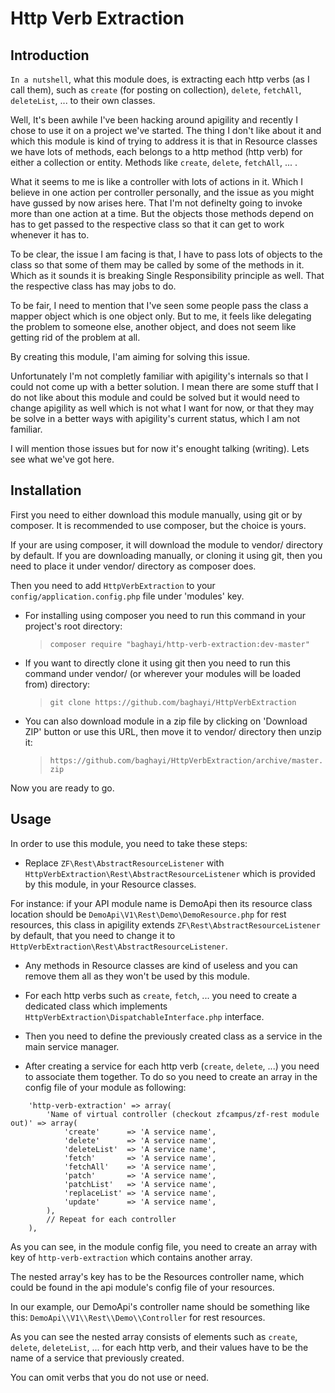 Http Verb Extraction
=================


Introduction
---
`In a nutshell`, what this module does, is extracting each http verbs (as I call them), such as `create` (for posting on collection), `delete`, `fetchAll`, `deleteList`, ... to their own classes.

Well, It's been awhile I've been hacking around apigility and recently I chose to use it on a project we've started. The thing I don't like about it and which this module is kind of trying to address it is that in Resource classes we have lots of methods, each belongs to a http method (http verb) for either a collection or entity. Methods like `create`, `delete`, `fetchAll`, ... .

What it seems to me is like a controller with lots of actions in it. Which I believe in one action per controller personally, and the issue as you might have gussed by now arises here. That I'm not definelty going to invoke more than one action at a time. But the objects those methods depend on has to get passed to the respective class so that it can get to work whenever it has to.

To be clear, the issue I am facing is that, I have to pass lots of objects to the class so that some of them may be called by some of the methods in it. Which as it sounds it is breaking Single Responsibility principle as well. That the respective class has may jobs to do.

To be fair, I need to mention that I've seen some people pass the class a mapper object which is one object only. But to me, it feels like delegating the problem to someone else, another object, and does not seem like getting rid of the problem at all.

By creating this module, I'am aiming for solving this issue.

Unfortunately I'm not completly familiar with apigility's internals so that I could not come up with a better solution. I mean there are some stuff that I do not like about this module and could be solved but it would need to change apigility as well which is not what I want for now, or that they may be solve in a better ways with apigility's current status, which I am not familiar.

I will mention those issues but for now it's enought talking (writing). Lets see what we've got here.


Installation
---
First you need to either download this module manually, using git or by composer.
It is recommended to use composer, but the choice is yours.

If your are using composer, it will download the module to vendor/ directory by default.
If you are downloading manually, or cloning it using git, then you need to place it under vendor/ directory as composer does.

Then you need to add `HttpVerbExtraction` to your `config/application.config.php` file under 'modules' key.

+ For installing using composer you need to run this command in your project's root directory: 
    > `composer require "baghayi/http-verb-extraction:dev-master"`

+ If you want to directly clone it using git then you need to run this command under vendor/ (or wherever your modules will be loaded from) directory:
    > `git clone https://github.com/baghayi/HttpVerbExtraction`

+ You can also download module in a zip file by clicking on 'Download ZIP' button or use this URL, then move it to vendor/ directory then unzip it:
    > `https://github.com/baghayi/HttpVerbExtraction/archive/master.zip`

Now you are ready to go.

Usage
---
In order to use this module, you need to take these steps:

* Replace `ZF\Rest\AbstractResourceListener` with `HttpVerbExtraction\Rest\AbstractResourceListener` which is provided by this module, in your Resource classes.

For instance: if your API module name is DemoApi then its resource class location should be `DemoApi\V1\Rest\Demo\DemoResource.php` for rest resources, this class in apigility extends `ZF\Rest\AbstractResourceListener` by default, that you need to change it to `HttpVerbExtraction\Rest\AbstractResourceListener`.

* Any methods in Resource classes are kind of useless and you can remove them all as they won't be used by this module.

* For each http verbs such as `create`, `fetch`, ... you need to create a dedicated class which implements `HttpVerbExtraction\DispatchableInterface.php` interface.

* Then you need to define the previously created class as a service in the main service manager.

* After creating a service for each http verb (`create`, `delete`, ...) you need to associate them together. To do so you need to create an array in the config file of your module as following:

```
    'http-verb-extraction' => array(
        'Name of virtual controller (checkout zfcampus/zf-rest module out)' => array(
            'create'      => 'A service name',
            'delete'      => 'A service name',
            'deleteList'  => 'A service name',
            'fetch'       => 'A service name',
            'fetchAll'    => 'A service name',
            'patch'       => 'A service name',
            'patchList'   => 'A service name',
            'replaceList' => 'A service name',
            'update'      => 'A service name',
        ),
        // Repeat for each controller
    ),

```

As you can see, in the module config file, you need to create an array with key of `http-verb-extraction` which contains another array.

The nested array's key has to be the Resources controller name, which could be found in the api module's config file of your resources.

In our example, our DemoApi's controller name should be something like this: `DemoApi\\V1\\Rest\\Demo\\Controller` for rest resources.

As you can see the nested array consists of elements such as `create`, `delete`, `deleteList`, ... for each http verb, and their values have to be the name of a service that previously created.

You can omit verbs that you do not use or need.
